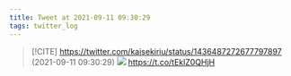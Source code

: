 ```yaml
---
title: Tweet at 2021-09-11 09:30:29
tags: twitter_log
---
```


> [!CITE] https://twitter.com/kaisekiriu/status/1436487272677797897 (2021-09-11 09:30:29)
> ![](https://twitter.com/kaisekiriu/status/1436487272677797897)
> https://t.co/tEklZ0QHjH
